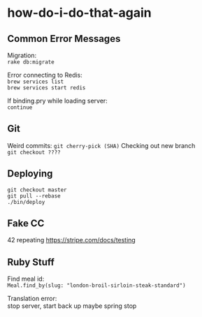 # how-do-i-do-that-again
## Common Error Messages

Migration:<br>
`rake db:migrate`

Error connecting to Redis:<br>
`brew services list`<br>
`brew services start redis`

If binding.pry while loading server:<br>
`continue`

## Git

Weird commits: `git cherry-pick (SHA)`
Checking out new branch<br>
`git checkout ????`

## Deploying
`git checkout master`<br>
`git pull --rebase`<br>
`./bin/deploy`

## Fake CC <br>
42 repeating
https://stripe.com/docs/testing

## Ruby Stuff

Find meal id:<br>`Meal.find_by(slug: "london-broil-sirloin-steak-standard")`

Translation error:<br>
stop server, start back up
maybe spring stop
